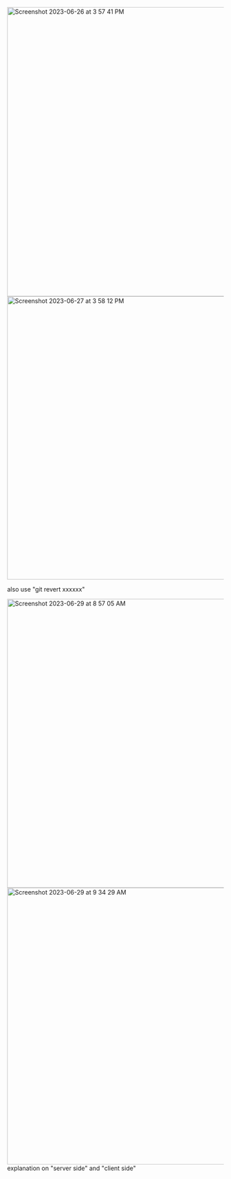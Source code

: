 <img width="672" alt="Screenshot 2023-06-26 at 3 57 41 PM" src="https://github.com/60eokk/60eokk.github.io/assets/117603244/8db378c8-fd5b-4246-9899-7f0d4f92b13c">



<img width="658" alt="Screenshot 2023-06-27 at 3 58 12 PM" src="https://github.com/60eokk/60eokk.github.io/assets/117603244/157fa4b9-0a48-44c0-b0ba-cac463e9e02b">

also use "git revert xxxxxx"

<img width="671" alt="Screenshot 2023-06-29 at 8 57 05 AM" src="https://github.com/60eokk/60eokk.github.io/assets/117603244/57c50206-a08e-4ad6-8267-90b2edaa5b5a">


<img width="643" alt="Screenshot 2023-06-29 at 9 34 29 AM" src="https://github.com/60eokk/60eokk.github.io/assets/117603244/c261192f-59db-4367-85d3-ae1e7fa3bb1b">
explanation on "server side" and "client side"
